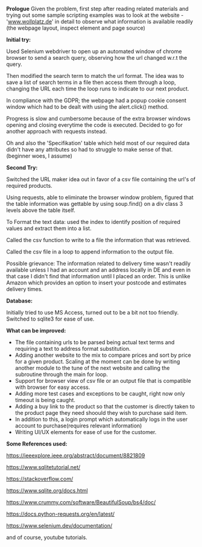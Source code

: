 
**Prologue**
Given the problem, first step after reading related materials and trying out some sample scripting examples
was to look at the website  - 'www.wollplatz.de' in detail to observe what information is available readily
(the webpage layout, inspect element and page source)


**Initial try:**
 
Used Selenium webdriver to open up an automated window of chrome browser to send a search query, observing
how the url changed w.r.t the query.

Then modified the search term to match the url format. The idea was to save a list of search terms in a file
then access them through a loop, changing the URL each time the loop runs to indicate to our next product.

In compliance with the GDPR; the webpage had a popup cookie consent window which had to be dealt with using the alert.click() method.

Progress is slow and cumbersome because of the extra browser windows opening and closing everytime the code is executed.
Decided to go for another approach with requests instead.

Oh and also the 'Specifikation' table which held most of our required data didn't have any attributes so had to struggle to make sense of that.
(beginner woes, I assume)

**Second Try:**

Switched the URL maker idea out in favor of a csv file containing the url's of required products.

Using requests, able to eliminate the browser window problem, figured that the table information was gettable by using soup.find() on a div class 3 levels above the table itself.

To Format the text data: used the index to identify position of required values and extract them into a list.

Called the csv function to write to a file the information that was retrieved.

Called the csv file in a loop to append information to the output file.

Possible grievance: The information related to delivery time wasn't readily available unless I had an account and an address locally in DE 
and even in that case I didn't find that information until I placed an order. 
This is unlike Amazon which provides an option to insert your postcode and estimates delivery times. 


**Database:**

Initially tried to use MS Access, turned out to be a bit not too friendly. Switched to sqlite3 for ease of use.

**What can be improved:**

- The file containing urls to be parsed being actual text terms and requiring a text to address format substitution.
- Adding another website to the mix to compare prices and sort by price for a given product. Scaling at the moment can be done by writing 
another module to the tune of the next website and calling the subroutine through the main for loop.
- Support for browser view of csv file or an output file that is compatible with browser for easy access.
- Adding more test cases and exceptions to be caught, right now only timeout is being caught.
- Adding a buy link to the product so that the customer is directly taken to the product page they need shoould they wish to purchase said item.
- In addition to this, a login prompt which automatically logs in the user account to purchase(requires relevant information)
- Writing  UI/UX elements for ease of use for the customer. 

 
**Some References used:**

https://ieeexplore.ieee.org/abstract/document/8821809

https://www.sqlitetutorial.net/

https://stackoverflow.com/

https://www.sqlite.org/docs.html

https://www.crummy.com/software/BeautifulSoup/bs4/doc/

https://docs.python-requests.org/en/latest/

https://www.selenium.dev/documentation/

and of course, youtube tutorials.

